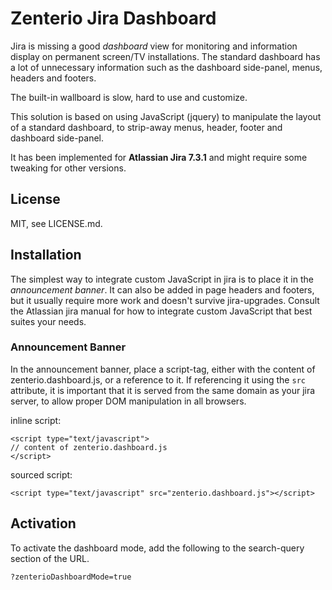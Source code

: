 # Zenterio Jira Dashboard

Jira is missing a good *dashboard* view for monitoring and information display
on permanent screen/TV installations. The standard dashboard has a lot of
unnecessary information such as the dashboard side-panel, menus, headers and
footers.

The built-in wallboard is slow, hard to use and customize.

This solution is based on using JavaScript (jquery) to manipulate the layout of
a standard dashboard, to strip-away menus, header, footer and dashboard side-panel.

It has been implemented for **Atlassian Jira 7.3.1** and might require some
tweaking for other versions.

## License

MIT, see LICENSE.md.

## Installation

The simplest way to integrate custom JavaScript in jira is to place it in the
*announcement banner*. It can also be added in page headers and footers, but
it usually require more work and doesn't survive jira-upgrades. Consult the
Atlassian jira manual for how to integrate custom JavaScript that best suites
your needs.

### Announcement Banner

In the announcement banner, place a script-tag, either with the content of
zenterio.dashboard.js, or a reference to it. If referencing it using the
`src` attribute, it is important that it is served from the same domain as your
jira server, to allow proper DOM manipulation in all browsers.

inline script:

    <script type="text/javascript">
    // content of zenterio.dashboard.js
    </script>

sourced script:

    <script type="text/javascript" src="zenterio.dashboard.js"></script>

## Activation

To activate the dashboard mode, add the following to the search-query section
of the URL.

    ?zenterioDashboardMode=true
